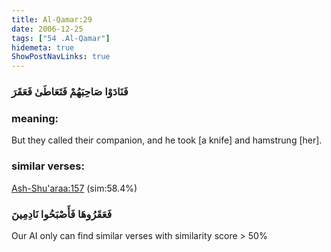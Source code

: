 ```yaml
---
title: Al-Qamar:29
date: 2006-12-25
tags: ["54 .Al-Qamar"]
hidemeta: true 
ShowPostNavLinks: true 
---
```

### فَنَادَوْا صَاحِبَهُمْ فَتَعَاطَىٰ فَعَقَرَ
### meaning: 
But they called their companion, and he took [a knife] and hamstrung [her].
### similar verses: 

[Ash-Shu'araa:157](/26/157) (sim:58.4%)

### فَعَقَرُوهَا فَأَصْبَحُوا نَادِمِينَ

Our AI only can find similar verses with similarity score > 50% 




